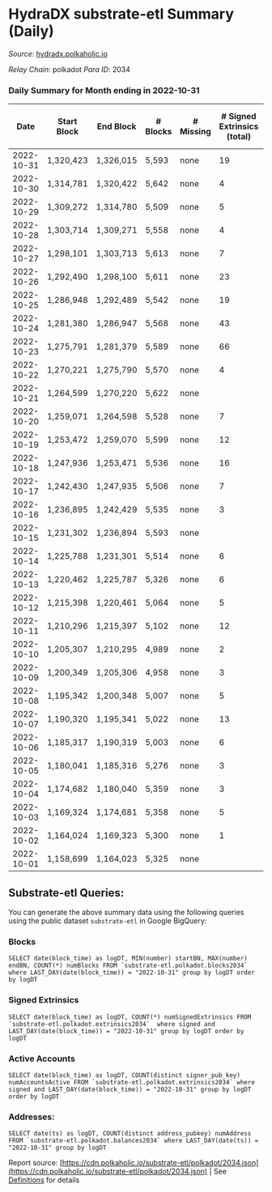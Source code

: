 # HydraDX substrate-etl Summary (Daily)

_Source_: [hydradx.polkaholic.io](https://hydradx.polkaholic.io)

*Relay Chain*: polkadot
*Para ID*: 2034



### Daily Summary for Month ending in 2022-10-31


| Date | Start Block | End Block | # Blocks | # Missing | # Signed Extrinsics (total) | # Active Accounts | # Addresses with Balances | # Events | # Transfers | # XCM Transfers In | # XCM Transfers Out |
| ---- | ----------- | --------- | -------- | --------- | --------------------------- | ----------------- | ------------------------- | -------- | ----------- | ------------------ | ------------------- |
| 2022-10-31 | 1,320,423 | 1,326,015 | 5,593 | none  | 19 | 19 | 21,155 | 17,138 |   |   |   |
| 2022-10-30 | 1,314,781 | 1,320,422 | 5,642 | none  | 4 | 3 | 21,155 | 17,245 |   |   |   |
| 2022-10-29 | 1,309,272 | 1,314,780 | 5,509 | none  | 5 | 3 |  | 16,789 |   |   |   |
| 2022-10-28 | 1,303,714 | 1,309,271 | 5,558 | none  | 4 | 3 |  | 16,993 |   |   |   |
| 2022-10-27 | 1,298,101 | 1,303,713 | 5,613 | none  | 7 | 6 | 21,154 | 17,174 |   |   |   |
| 2022-10-26 | 1,292,490 | 1,298,100 | 5,611 | none  | 23 | 18 | 21,153 | 17,139 |   |   |   |
| 2022-10-25 | 1,286,948 | 1,292,489 | 5,542 | none  | 19 | 16 |  | 16,989 |   |   |   |
| 2022-10-24 | 1,281,380 | 1,286,947 | 5,568 | none  | 43 | 33 | 21,150 | 17,140 |   |   |   |
| 2022-10-23 | 1,275,791 | 1,281,379 | 5,589 | none  | 66 | 47 | 21,150 | 17,188 |   |   |   |
| 2022-10-22 | 1,270,221 | 1,275,790 | 5,570 | none  | 4 | 3 | 21,150 | 17,036 | 3  |   |   |
| 2022-10-21 | 1,264,599 | 1,270,220 | 5,622 | none  |  |  | 21,150 | 17,174 |   |   |   |
| 2022-10-20 | 1,259,071 | 1,264,598 | 5,528 | none  | 7 | 5 |  | 16,858 |   |   |   |
| 2022-10-19 | 1,253,472 | 1,259,070 | 5,599 | none  | 12 | 6 |  | 17,132 |   |   |   |
| 2022-10-18 | 1,247,936 | 1,253,471 | 5,536 | none  | 16 | 8 |  | 16,961 |   |   |   |
| 2022-10-17 | 1,242,430 | 1,247,935 | 5,506 | none  | 7 | 6 | 21,149 | 16,783 |   |   |   |
| 2022-10-16 | 1,236,895 | 1,242,429 | 5,535 | none  | 3 | 2 | 21,149 | 16,920 |   |   |   |
| 2022-10-15 | 1,231,302 | 1,236,894 | 5,593 | none  |  |  | 21,149 | 17,023 |   |   |   |
| 2022-10-14 | 1,225,788 | 1,231,301 | 5,514 | none  | 6 | 6 | 21,149 | 16,869 |   |   |   |
| 2022-10-13 | 1,220,462 | 1,225,787 | 5,326 | none  | 6 | 4 |  | 16,237 |   |   |   |
| 2022-10-12 | 1,215,398 | 1,220,461 | 5,064 | none  | 5 | 3 | 21,149 | 15,512 |   |   |   |
| 2022-10-11 | 1,210,296 | 1,215,397 | 5,102 | none  | 12 | 3 | 21,149 | 15,575 |   |   |   |
| 2022-10-10 | 1,205,307 | 1,210,295 | 4,989 | none  | 2 | 2 | 21,149 | 15,221 |   |   |   |
| 2022-10-09 | 1,200,349 | 1,205,306 | 4,958 | none  | 3 | 1 | 21,149 | 15,127 |   |   |   |
| 2022-10-08 | 1,195,342 | 1,200,348 | 5,007 | none  | 5 | 5 | 21,149 | 15,280 |   |   |   |
| 2022-10-07 | 1,190,320 | 1,195,341 | 5,022 | none  | 13 | 9 | 21,149 | 15,414 |   |   |   |
| 2022-10-06 | 1,185,317 | 1,190,319 | 5,003 | none  | 6 | 5 | 21,149 | 15,274 |   |   |   |
| 2022-10-05 | 1,180,041 | 1,185,316 | 5,276 | none  | 3 | 2 | 21,148 | 16,084 |   |   |   |
| 2022-10-04 | 1,174,682 | 1,180,040 | 5,359 | none  | 3 | 3 | 21,148 | 16,392 |   |   |   |
| 2022-10-03 | 1,169,324 | 1,174,681 | 5,358 | none  | 5 | 5 |  | 16,338 |   |   |   |
| 2022-10-02 | 1,164,024 | 1,169,323 | 5,300 | none  | 1 | 1 |  | 16,150 |   |   |   |
| 2022-10-01 | 1,158,699 | 1,164,023 | 5,325 | none  |  |  |  | 16,284 |   |   |   |

## Substrate-etl Queries:
You can generate the above summary data using the following queries using the public dataset `substrate-etl` in Google BigQuery:


### Blocks
```
SELECT date(block_time) as logDT, MIN(number) startBN, MAX(number) endBN, COUNT(*) numBlocks FROM `substrate-etl.polkadot.blocks2034`  where LAST_DAY(date(block_time)) = "2022-10-31" group by logDT order by logDT
```


### Signed Extrinsics
```
SELECT date(block_time) as logDT, COUNT(*) numSignedExtrinsics FROM `substrate-etl.polkadot.extrinsics2034`  where signed and LAST_DAY(date(block_time)) = "2022-10-31" group by logDT order by logDT
```


### Active Accounts
```
SELECT date(block_time) as logDT, COUNT(distinct signer_pub_key) numAccountsActive FROM `substrate-etl.polkadot.extrinsics2034` where signed and LAST_DAY(date(block_time)) = "2022-10-31" group by logDT order by logDT
```


### Addresses:
```
SELECT date(ts) as logDT, COUNT(distinct address_pubkey) numAddress FROM `substrate-etl.polkadot.balances2034` where LAST_DAY(date(ts)) = "2022-10-31" group by logDT
```



Report source: [https://cdn.polkaholic.io/substrate-etl/polkadot/2034.json](https://cdn.polkaholic.io/substrate-etl/polkadot/2034.json) | See [Definitions](/DEFINITIONS.md) for details
